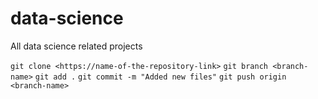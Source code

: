 # data-science
All data science related projects

`git clone <https://name-of-the-repository-link>`
`git branch <branch-name>`
`git add .`
`git commit -m "Added new files"`
`git push origin <branch-name>`
